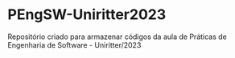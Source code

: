 # PEngSW-Uniritter2023
Repositório criado para armazenar códigos da aula de Práticas de Engenharia de Software - Uniritter/2023

